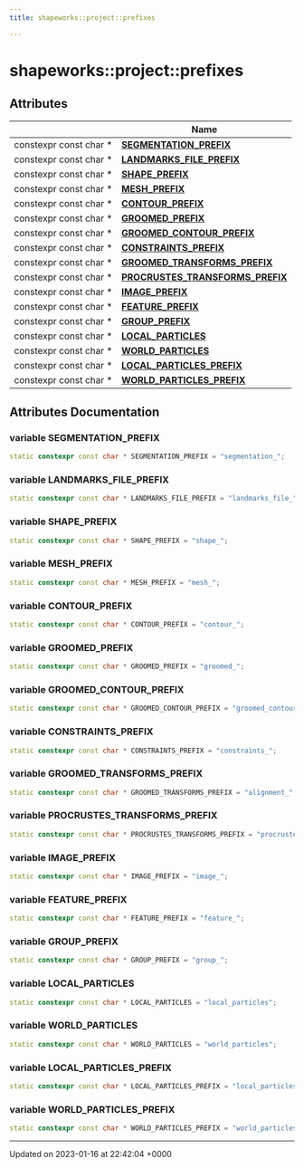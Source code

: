 ```yaml
---
title: shapeworks::project::prefixes

---
```


# shapeworks::project::prefixes



## Attributes

|                | Name           |
| -------------- | -------------- |
| constexpr const char * | **[SEGMENTATION_PREFIX](../Namespaces/namespaceshapeworks_1_1project_1_1prefixes.md#variable-segmentation-prefix)**  |
| constexpr const char * | **[LANDMARKS_FILE_PREFIX](../Namespaces/namespaceshapeworks_1_1project_1_1prefixes.md#variable-landmarks-file-prefix)**  |
| constexpr const char * | **[SHAPE_PREFIX](../Namespaces/namespaceshapeworks_1_1project_1_1prefixes.md#variable-shape-prefix)**  |
| constexpr const char * | **[MESH_PREFIX](../Namespaces/namespaceshapeworks_1_1project_1_1prefixes.md#variable-mesh-prefix)**  |
| constexpr const char * | **[CONTOUR_PREFIX](../Namespaces/namespaceshapeworks_1_1project_1_1prefixes.md#variable-contour-prefix)**  |
| constexpr const char * | **[GROOMED_PREFIX](../Namespaces/namespaceshapeworks_1_1project_1_1prefixes.md#variable-groomed-prefix)**  |
| constexpr const char * | **[GROOMED_CONTOUR_PREFIX](../Namespaces/namespaceshapeworks_1_1project_1_1prefixes.md#variable-groomed-contour-prefix)**  |
| constexpr const char * | **[CONSTRAINTS_PREFIX](../Namespaces/namespaceshapeworks_1_1project_1_1prefixes.md#variable-constraints-prefix)**  |
| constexpr const char * | **[GROOMED_TRANSFORMS_PREFIX](../Namespaces/namespaceshapeworks_1_1project_1_1prefixes.md#variable-groomed-transforms-prefix)**  |
| constexpr const char * | **[PROCRUSTES_TRANSFORMS_PREFIX](../Namespaces/namespaceshapeworks_1_1project_1_1prefixes.md#variable-procrustes-transforms-prefix)**  |
| constexpr const char * | **[IMAGE_PREFIX](../Namespaces/namespaceshapeworks_1_1project_1_1prefixes.md#variable-image-prefix)**  |
| constexpr const char * | **[FEATURE_PREFIX](../Namespaces/namespaceshapeworks_1_1project_1_1prefixes.md#variable-feature-prefix)**  |
| constexpr const char * | **[GROUP_PREFIX](../Namespaces/namespaceshapeworks_1_1project_1_1prefixes.md#variable-group-prefix)**  |
| constexpr const char * | **[LOCAL_PARTICLES](../Namespaces/namespaceshapeworks_1_1project_1_1prefixes.md#variable-local-particles)**  |
| constexpr const char * | **[WORLD_PARTICLES](../Namespaces/namespaceshapeworks_1_1project_1_1prefixes.md#variable-world-particles)**  |
| constexpr const char * | **[LOCAL_PARTICLES_PREFIX](../Namespaces/namespaceshapeworks_1_1project_1_1prefixes.md#variable-local-particles-prefix)**  |
| constexpr const char * | **[WORLD_PARTICLES_PREFIX](../Namespaces/namespaceshapeworks_1_1project_1_1prefixes.md#variable-world-particles-prefix)**  |



## Attributes Documentation

### variable SEGMENTATION_PREFIX

```cpp
static constexpr const char * SEGMENTATION_PREFIX = "segmentation_";
```


### variable LANDMARKS_FILE_PREFIX

```cpp
static constexpr const char * LANDMARKS_FILE_PREFIX = "landmarks_file_";
```


### variable SHAPE_PREFIX

```cpp
static constexpr const char * SHAPE_PREFIX = "shape_";
```


### variable MESH_PREFIX

```cpp
static constexpr const char * MESH_PREFIX = "mesh_";
```


### variable CONTOUR_PREFIX

```cpp
static constexpr const char * CONTOUR_PREFIX = "contour_";
```


### variable GROOMED_PREFIX

```cpp
static constexpr const char * GROOMED_PREFIX = "groomed_";
```


### variable GROOMED_CONTOUR_PREFIX

```cpp
static constexpr const char * GROOMED_CONTOUR_PREFIX = "groomed_contour_";
```


### variable CONSTRAINTS_PREFIX

```cpp
static constexpr const char * CONSTRAINTS_PREFIX = "constraints_";
```


### variable GROOMED_TRANSFORMS_PREFIX

```cpp
static constexpr const char * GROOMED_TRANSFORMS_PREFIX = "alignment_";
```


### variable PROCRUSTES_TRANSFORMS_PREFIX

```cpp
static constexpr const char * PROCRUSTES_TRANSFORMS_PREFIX = "procrustes_";
```


### variable IMAGE_PREFIX

```cpp
static constexpr const char * IMAGE_PREFIX = "image_";
```


### variable FEATURE_PREFIX

```cpp
static constexpr const char * FEATURE_PREFIX = "feature_";
```


### variable GROUP_PREFIX

```cpp
static constexpr const char * GROUP_PREFIX = "group_";
```


### variable LOCAL_PARTICLES

```cpp
static constexpr const char * LOCAL_PARTICLES = "local_particles";
```


### variable WORLD_PARTICLES

```cpp
static constexpr const char * WORLD_PARTICLES = "world_particles";
```


### variable LOCAL_PARTICLES_PREFIX

```cpp
static constexpr const char * LOCAL_PARTICLES_PREFIX = "local_particles_";
```


### variable WORLD_PARTICLES_PREFIX

```cpp
static constexpr const char * WORLD_PARTICLES_PREFIX = "world_particles_";
```





-------------------------------

Updated on 2023-01-16 at 22:42:04 +0000